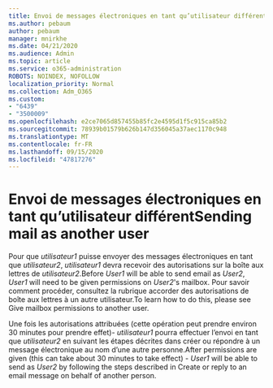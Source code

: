 ```yaml
---
title: Envoi de messages électroniques en tant qu’utilisateur différent
ms.author: pebaum
author: pebaum
manager: mnirkhe
ms.date: 04/21/2020
ms.audience: Admin
ms.topic: article
ms.service: o365-administration
ROBOTS: NOINDEX, NOFOLLOW
localization_priority: Normal
ms.collection: Adm_O365
ms.custom:
- "6439"
- "3500009"
ms.openlocfilehash: e2ce7065d857455b85fc2e4595d1f5c915ca85b2
ms.sourcegitcommit: 78939b01579b626b147d356045a37aec1170c948
ms.translationtype: MT
ms.contentlocale: fr-FR
ms.lasthandoff: 09/15/2020
ms.locfileid: "47817276"
---
```

# <a name="sending-mail-as-another-user"></a><span data-ttu-id="94505-102">Envoi de messages électroniques en tant qu’utilisateur différent</span><span class="sxs-lookup"><span data-stu-id="94505-102">Sending mail as another user</span></span>

<span data-ttu-id="94505-103">Pour que *utilisateur1* puisse envoyer des messages électroniques en tant que *utilisateur2*, *utilisateur1* devra recevoir des autorisations sur la boîte aux lettres de *utilisateur2*.</span><span class="sxs-lookup"><span data-stu-id="94505-103">Before *User1* will be able to send email as *User2*, *User1* will need to be given permissions on *User2*'s mailbox.</span></span> <span data-ttu-id="94505-104">Pour savoir comment procéder, consultez la rubrique accorder des autorisations de boîte aux lettres à un autre utilisateur.</span><span class="sxs-lookup"><span data-stu-id="94505-104">To learn how to do this, please see Give mailbox permissions to another user.</span></span>

<span data-ttu-id="94505-105">Une fois les autorisations attribuées (cette opération peut prendre environ 30 minutes pour prendre effet)- *utilisateur1* pourra effectuer l’envoi en tant que *utilisateur2* en suivant les étapes décrites dans créer ou répondre à un message électronique au nom d’une autre personne.</span><span class="sxs-lookup"><span data-stu-id="94505-105">After permissions are given (this can take about 30 minutes to take effect) - *User1* will be able to send as *User2* by following the steps described in Create or reply to an email message on behalf of another person.</span></span>
